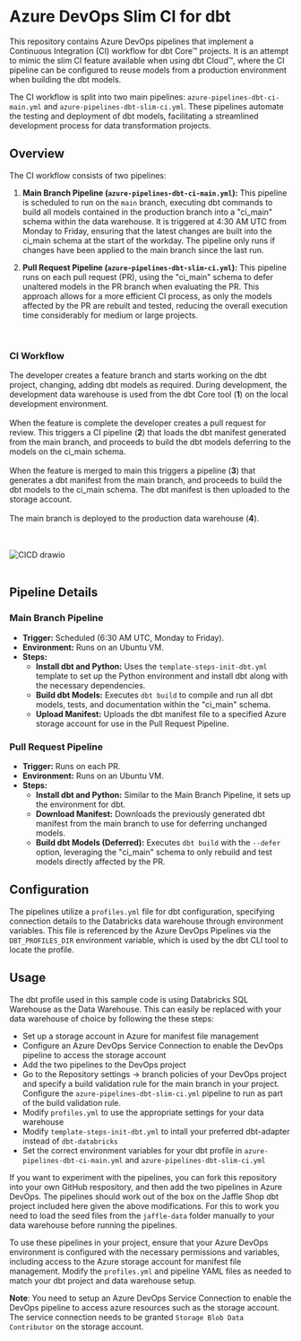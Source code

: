 # Azure DevOps Slim CI for dbt

This repository contains Azure DevOps pipelines that implement a Continuous Integration (CI) workflow for dbt Core™ projects. It is an attempt to mimic the slim CI feature available when using dbt Cloud™, where the CI pipeline can be configured to reuse models from a production environment when building the dbt models.

The CI workflow is split into two main pipelines: `azure-pipelines-dbt-ci-main.yml` and `azure-pipelines-dbt-slim-ci.yml`. These pipelines automate the testing and deployment of dbt models, facilitating a streamlined development process for data transformation projects.

## Overview

The CI workflow consists of two pipelines:

1. **Main Branch Pipeline (`azure-pipelines-dbt-ci-main.yml`):** This pipeline is scheduled to run on the `main` branch, executing dbt commands to build all models contained in the production branch into a "ci_main" schema within the data warehouse. It is triggered at 4:30 AM UTC from Monday to Friday, ensuring that the latest changes are built into the ci_main schema at the start of the workday. The pipeline only runs if changes have been applied to the main branch since the last run.

2. **Pull Request Pipeline (`azure-pipelines-dbt-slim-ci.yml`):** This pipeline runs on each pull request (PR), using the "ci_main" schema to defer unaltered models in the PR branch when evaluating the PR. This approach allows for a more efficient CI process, as only the models affected by the PR are rebuilt and tested, reducing the overall execution time considerably for medium or large projects.

<br>


### CI Workflow
The developer creates a feature branch and starts working on the dbt project, changing, adding dbt models as required. During development, the development data warehouse is used from the dbt Core tool (**1**) on the local development environment.
<br><br>
When the feature is complete the developer creates a pull request for review. This triggers a CI pipeline (**2**) that loads the dbt manifest generated from the main branch, and proceeds to build the dbt models deferring to the models on the ci_main schema. 
<br><br>
When the feature is merged to main this triggers a pipeline (**3**) that generates a dbt manifest from the main branch, and proceeds to build the dbt models to the ci_main schema. The dbt manifest is then uploaded to the storage account.
<br><br>
The main branch is deployed to the production data warehouse (**4**).

<br><br>
![CICD drawio](https://github.com/arasdk/jaffle-shop-ado-slim-ci/assets/145650154/7c44475a-bca4-443b-9716-5cff1ca88c8c)
<br><br>



## Pipeline Details

### Main Branch Pipeline

- **Trigger:** Scheduled (6:30 AM UTC, Monday to Friday).
- **Environment:** Runs on an Ubuntu VM.
- **Steps:**
  - **Install dbt and Python:** Uses the `template-steps-init-dbt.yml` template to set up the Python environment and install dbt along with the necessary dependencies.
  - **Build dbt Models:** Executes `dbt build` to compile and run all dbt models, tests, and documentation within the "ci_main" schema.
  - **Upload Manifest:** Uploads the dbt manifest file to a specified Azure storage account for use in the Pull Request Pipeline.

### Pull Request Pipeline

- **Trigger:** Runs on each PR.
- **Environment:** Runs on an Ubuntu VM.
- **Steps:**
  - **Install dbt and Python:** Similar to the Main Branch Pipeline, it sets up the environment for dbt.
  - **Download Manifest:** Downloads the previously generated dbt manifest from the main branch to use for deferring unchanged models.
  - **Build dbt Models (Deferred):** Executes `dbt build` with the `--defer` option, leveraging the "ci_main" schema to only rebuild and test models directly affected by the PR.

## Configuration

The pipelines utilize a `profiles.yml` file for dbt configuration, specifying connection details to the Databricks data warehouse through environment variables. This file is referenced by the Azure DevOps Pipelines via the `DBT_PROFILES_DIR` environment variable, which is used by the dbt CLI tool to locate the profile.

## Usage
The dbt profile used in this sample code is using Databricks SQL Warehouse as the Data Warehouse. This can easily be replaced with your data warehouse of choice by following the these steps: 

- Set up a storage account in Azure for manifest file management
- Configure an Azure DevOps Service Connection to enable the DevOps pipeline to access the storage account
- Add the two pipelines to the DevOps project
- Go to the Repository settings -> branch policies of your DevOps project and specify a build validation rule for the main branch in your project. Configure the `azure-pipelines-dbt-slim-ci.yml` pipeline to run as part of the build validation rule.
- Modify `profiles.yml` to use the appropriate settings for your data warehouse
- Modify `template-steps-init-dbt.yml` to intall your preferred dbt-adapter instead of `dbt-databricks`
- Set the correct environment variables for your dbt profile in `azure-pipelines-dbt-ci-main.yml` and `azure-pipelines-dbt-slim-ci.yml`

If you want to experiment with the pipelines, you can fork this repository into your own GitHub respository, and then add the two pipelines in Azure DevOps. The pipelines should work out of the box on the Jaffle Shop dbt project included here given the above modifications. For this to work you need to load the seed files from the `jaffle-data` folder manually to your data warehouse before running the pipelines.

To use these pipelines in your project, ensure that your Azure DevOps environment is configured with the necessary permissions and variables, including access to the Azure storage account for manifest file management. Modify the `profiles.yml` and pipeline YAML files as needed to match your dbt project and data warehouse setup.

**Note**: You need to setup an Azure DevOps Service Connection to enable the DevOps pipeline to access azure resources such as the storage account. The service connection needs to be granted `Storage Blob Data Contributor` on the storage account.
